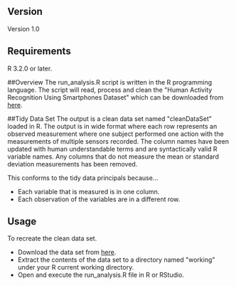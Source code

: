 ## Version
Version 1.0

## Requirements
R 3.2.0 or later.

##Overview
The run_analysis.R script is written in the R programming language. The script will read, process and clean the "Human Activity Recognition Using Smartphones Dataset" 
which can be downloaded from [here](https://d396qusza40orc.cloudfront.net/getdata%2Fprojectfiles%2FUCI%20HAR%20Dataset.zip).

##Tidy Data Set
The output is a clean data set named "cleanDataSet" loaded in R.
The output is in wide format where each row represents an observed measurement where one subject performed one action with the measurements of multiple sensors recorded.
The column names have been updated with human understandable terms and are syntactically valid R variable names.
Any columns that do not measure the mean or standard deviation measurements has been removed.

This conforms to the tidy data principals because...
* Each variable that is measured is in one column.
* Each observation of the variables are in a different row.

## Usage
To recreate the clean data set.
* Download the data set from [here](https://d396qusza40orc.cloudfront.net/getdata%2Fprojectfiles%2FUCI%20HAR%20Dataset.zip).
* Extract the contents of the data set to a directory named "working" under your R current working directory.
* Open and execute the run_analysis.R file in R or RStudio.











